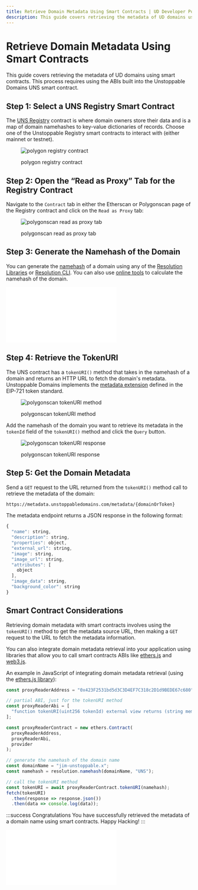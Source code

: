 ```yaml
---
title: Retrieve Domain Metadata Using Smart Contracts | UD Developer Portal
description: This guide covers retrieving the metadata of UD domains using smart contracts. This process requires using the ABIs built into the Unstoppable Domains UNS smart contract.
---
```


# Retrieve Domain Metadata Using Smart Contracts

This guide covers retrieving the metadata of UD domains using smart contracts. This process requires using the ABIs built into the Unstoppable Domains UNS smart contract.

## Step 1: Select a UNS Registry Smart Contract

The [UNS Registry](/developer-toolkit/reference/smart-contracts/uns-smart-contracts.md#unsregistry) contract is where domain owners store their data and is a map of domain namehashes to key-value dictionaries of records. Choose one of the Unstoppable Registry smart contracts to interact with (either mainnet or testnet).

<figure>

![polygon registry contract](/images/polygon-registry-contract.png)

<figcaption>polygon registry contract</figcaption>
</figure>

## Step 2: Open the “Read as Proxy” Tab for the Registry Contract

Navigate to the `Contract` tab in either the Etherscan or Polygonscan page of the Registry contract and click on the `Read as Proxy` tab:

<figure>

![polygonscan read as proxy tab](/images/polygonscan-read-as-proxy.png)

<figcaption>polygonscan read as proxy tab</figcaption>
</figure>

## Step 3: Generate the Namehash of the Domain

You can generate the [namehash](/getting-started/domain-registry-essentials/namehashing.md) of a domain using any of the [Resolution Libraries](/developer-toolkit/resolution-integration-methods/resolution-libraries/libraries-overview.md) or [Resolution CLI](/developer-toolkit/resolution-integration-methods/resolution-cli.md). You can also use [online tools](https://swolfeyes.github.io/ethereum-namehash-calculator/) to calculate the namehash of the domain.

<embed src="/snippets/_namehashing-snippets.md" />

## Step 4: Retrieve the TokenURI

The UNS contract has a `tokenURI()` method that takes in the namehash of a domain and returns an HTTP URL to fetch the domain's metadata. Unstoppable Domains implements the [metadata extension](https://eips.ethereum.org/EIPS/eip-721#:~:text=The%20metadata%20extension%20is%20OPTIONAL%20for%20ERC%2D721%20smart%20contracts%20(see%20%E2%80%9Ccaveats%E2%80%9D%2C%20below).%20This%20allows%20your%20smart%20contract%20to%20be%20interrogated%20for%20its%20name%20and%20for%20details%20about%20the%20assets%20which%20your%20NFTs%20represent) defined in the EIP-721 token standard.

<figure>

![polygonscan tokenURI method](/images/token-uri-abi.png '#width=50%')

<figcaption>polygonscan tokenURI method</figcaption>
</figure>

Add the namehash of the domain you want to retrieve its metadata in the `tokenId` field of the `tokenURI()` method and click the `Query` button.

<figure>

![polygonscan tokenURI response](/images/token-uri-abi-response.png)

<figcaption>polygonscan tokenURI response</figcaption>
</figure>

## Step 5: Get the Domain Metadata

Send a `GET` request to the URL returned from the `tokenURI()` method call to retrieve the metadata of the domain:

```bash
https://metadata.unstoppabledomains.com/metadata/{domainOrToken}
```

The metadata endpoint returns a JSON response in the following format:

```javascript
{
  "name": string,
  "description": string,
  "properties": object,
  "external_url": string,
  "image": string,
  "image_url": string,
  "attributes": [
    object
  ],
  "image_data": string,
  "background_color": string
}
```

## Smart Contract Considerations

Retrieving domain metadata with smart contracts involves using the `tokenURI()` method to get the metadata source URL, then making a `GET` request to the URL to fetch the metadata information.

You can also integrate domain metadata retrieval into your application using libraries that allow you to call smart contracts ABIs like [ethers.js](https://github.com/ethers-io/ethers.js/) and [web3.js](https://github.com/ChainSafe/web3.js).

An example in JavaScript of integrating domain metadata retrieval (using the [ethers.js library](https://www.npmjs.com/package/ethers)):

```javascript
const proxyReaderAddress = "0x423F2531bd5d3C3D4EF7C318c2D1d9BEDE67c680";

// partial ABI, just for the tokenURI method
const proxyReaderAbi = [
  "function tokenURI(uint256 tokenId) external view returns (string memory)",
];

const proxyReaderContract = new ethers.Contract(
  proxyReaderAddress,
  proxyReaderAbi,
  provider
);

// generate the namehash of the domain name
const domainName = "jim-unstoppable.x";
const namehash = resolution.namehash(domainName, "UNS");

// call the tokenURI method
const tokenURI = await proxyReaderContract.tokenURI(namehash);
fetch(tokenURI)
  .then(response => response.json())
  .then(data => console.log(data));
```

:::success Congratulations
You have successfully retrieved the metadata of a domain name using smart contracts. Happy Hacking!
:::

<embed src="/snippets/_discord.md" />
